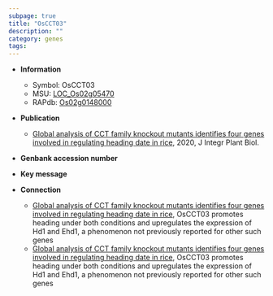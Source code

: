 ```yaml
---
subpage: true
title: "OsCCT03"
description: ""
category: genes
tags: 
---
```


* **Information**  
    + Symbol: OsCCT03  
    + MSU: [LOC_Os02g05470](http://rice.plantbiology.msu.edu/cgi-bin/ORF_infopage.cgi?orf=LOC_Os02g05470)  
    + RAPdb: [Os02g0148000](http://rapdb.dna.affrc.go.jp/viewer/gbrowse_details/irgsp1?name=Os02g0148000)  

* **Publication**  
    + [Global analysis of CCT family knockout mutants identifies four genes involved in regulating heading date in rice](http://www.ncbi.nlm.nih.gov/pubmed?term=Global+analysis+of+CCT+family+knockout+mutants+identifies+four+genes+involved+in+regulating+heading+date+in+rice%5BTitle%5D), 2020, J Integr Plant Biol.

* **Genbank accession number**  

* **Key message**  

* **Connection**  
    + [Global analysis of CCT family knockout mutants identifies four genes involved in regulating heading date in rice](http://www.ncbi.nlm.nih.gov/pubmed?term=Global+analysis+of+CCT+family+knockout+mutants+identifies+four+genes+involved+in+regulating+heading+date+in+rice%5BTitle%5D),  OsCCT03 promotes heading under both conditions and upregulates the expression of Hd1 and Ehd1, a phenomenon not previously reported for other such genes
    + [Global analysis of CCT family knockout mutants identifies four genes involved in regulating heading date in rice](http://www.ncbi.nlm.nih.gov/pubmed?term=Global+analysis+of+CCT+family+knockout+mutants+identifies+four+genes+involved+in+regulating+heading+date+in+rice%5BTitle%5D),  OsCCT03 promotes heading under both conditions and upregulates the expression of Hd1 and Ehd1, a phenomenon not previously reported for other such genes




